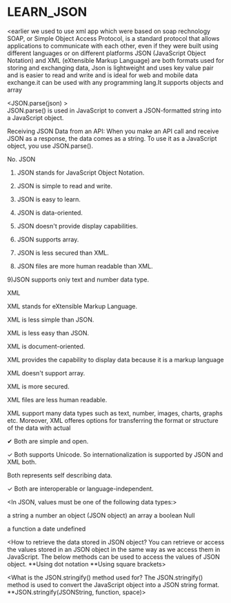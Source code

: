 # LEARN_JSON

<earlier we used to use xml app which were based on soap rechnology 
SOAP, or Simple Object Access Protocol, is a standard protocol that allows applications to communicate with each other, even if they were built using different languages or on different platforms
JSON (JavaScript Object Notation) and XML (eXtensible Markup Language) are both formats used for storing and exchanging data,
Json is lightweight and uses key value pair and is easier to read and write and is ideal for web and mobile data exchange.it can be used with any programming lang.It supports objects and array 
>



<JSON.parse(json)  >     
 JSON.parse() is used in JavaScript to convert a JSON-formatted string into a JavaScript object.

Receiving JSON Data from an API: When you make an API call and receive JSON as a response, the data comes as a string. To use it as a JavaScript object, you use JSON.parse().




<XML uses tagname  and is more complex and is better for complex structured data >



<Difference between json and xml>
No. JSON

1) JSON stands for JavaScript Object Notation.

2) JSON is simple to read and write.

3) JSON is easy to learn.

4) JSON is data-oriented.

5) JSON doesn't provide display capabilities.

6) JSON supports array.

7) JSON is less secured than XML.

8) JSON files are more human readable than XML.

9)JSON supports oniy text and number data type.


XML

XML stands for eXtensible Markup Language.

XML is less simple than JSON.

XML is less easy than JSON.

XML is document-oriented.

XML provides the capability to display data because it is a markup language

XML doesn't support array.

XML is more secured.

XML files are less human readable.

XML support many data types such as text, number, images, charts, graphs etc. Moreover, XML offeres options for transferring the format or structure of the data with actual



<Similarities between JSON and XIVIL>

✔ Both are simple and open.

✓ Both supports Unicode. So internationalization is supported by JSON and XML both.

Both represents self describing data.

✓ Both are interoperable or language-independent.




<In JSON, values must be one of the following data types:>

a string
a number
an object (JSON object)
an array
a boolean
Null

<JSON values cannot be one of the following data types:>
a function
a date
undefined




<How to retrieve the data stored in JSON object?
You can retrieve or access the values stored in an JSON object in the same way as we access them in JavaScript. The below methods can be used to access the values of JSON object.
**Using dot notation
**Using square brackets>



<What is the JSON.stringify() method used for?
The JSON.stringify() method is used to convert the JavaScript object into a JSON string format.
**JSON.stringify(JSONString, function, space)>